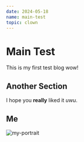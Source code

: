 ```yaml
---
date: 2024-05-18
name: main-test
topic: clown
---
```


# Main Test

This is my first test blog wow!

[cut]::
 
## Another Section

I hope you **really** liked it *uwu*.

## Me

![my-portrait](/static/images/my-portrait.jpg)

